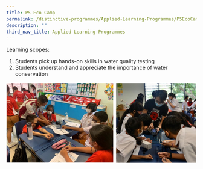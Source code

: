 ```yaml
---
title: P5 Eco Camp
permalink: /distinctive-programmes/Applied-Learning-Programmes/P5EcoCamp/
description: ""
third_nav_title: Applied Learning Programmes
---
```

Learning scopes:

1. Students pick up hands-on skills in water quality testing
2. Students understand and appreciate the importance of water conservation

<img alt="P5 Eco - Camp" src="/images/p5%20eco%20camp.png">